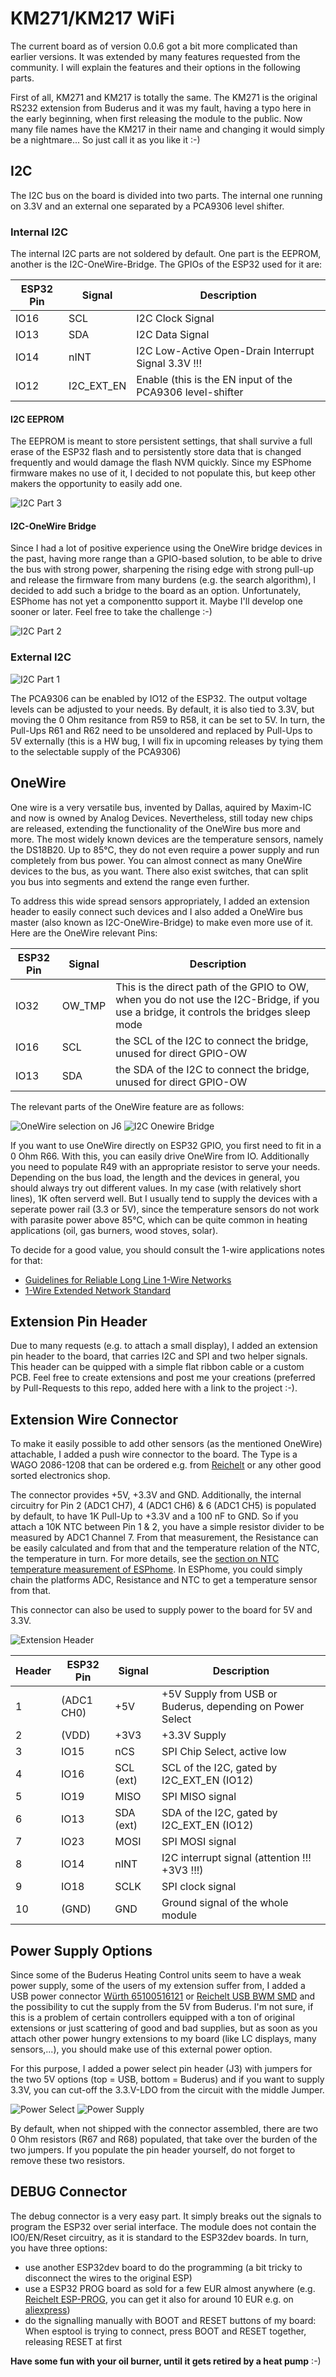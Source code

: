 # KM271/KM217 WiFi

The current board as of version 0.0.6 got a bit more complicated than earlier versions. It was extended by many features requested from the community. I will explain the features and their options in the following parts.

First of all, KM271 and KM217 is totally the same. The KM271 is the original RS232 extension from Buderus and it was my fault, having a typo here in the early beginning, when first releasing the module to the public. Now many file names have the KM217 in their name and changing it would simply be a nightmare... So just call it as you like it :-) 

## I2C

The I2C bus on the board is divided into two parts. The internal one running on 3.3V and an external one separated by a PCA9306 level shifter. 

### Internal I2C

The internal I2C parts are not soldered by default. One part is the EEPROM, another is the I2C-OneWire-Bridge. The GPIOs of the ESP32 used for it are:

| ESP32 Pin | Signal     | Description                                               |
|-----------|------------|-----------------------------------------------------------|
| IO16      | SCL        | I2C Clock Signal                                          |
| IO13      | SDA        | I2C Data Signal                                           |
| IO14      | nINT       | I2C Low-Active Open-Drain Interrupt Signal 3.3V !!!       |
| IO12      | I2C_EXT_EN | Enable (this is the EN input of the PCA9306 level-shifter |

#### I2C EEPROM

The EEPROM is meant to store persistent settings, that shall survive a full erase of the ESP32 flash and to persistently store data that is changed frequently and would damage the flash NVM quickly. Since my ESPhome firmware makes no use of it, I decided to not populate this, but keep other makers the opportunity to easily add one.

![I2C Part 3](../IMG/Schematics%20I2C_3.PNG)

#### I2C-OneWire Bridge

Since I had a lot of positive experience using the OneWire bridge devices in the past, having more range than a GPIO-based solution, to be able to drive the bus with strong power, sharpening the rising edge with strong pull-up and release the firmware from many burdens (e.g. the search algorithm), I decided to add such a bridge to the board as an option. Unfortunately, ESPhome has not yet a componentto support it. Maybe I'll develop one sooner or later. Feel free to take the challenge :-)

![I2C Part 2](../IMG/Schematics%20I2C_2.PNG)

### External I2C 

![I2C Part 1](../IMG/Schematics%20I2C_1.PNG)

The PCA9306 can be enabled by IO12 of the ESP32. The output voltage levels can be adjusted to your needs. By default, it is also tied to 3.3V, but moving the 0 Ohm resitance from R59 to R58, it can be set to 5V. In turn, the Pull-Ups R61 and R62 need to be unsoldered and replaced by Pull-Ups to 5V externally (this is a HW bug, I will fix in upcoming releases by tying them to the selectable supply of the PCA9306)

## OneWire

One wire is a very versatile bus, invented by Dallas, aquired by Maxim-IC and now is owned by Analog Devices. Nevertheless, still today new chips are released, extending the functionality of the OneWire bus more and more. The most widely known devices are the temperature sensors, namely the DS18B20. Up to 85°C, they do not even require a power supply and run completely from bus power. You can almost connect as many OneWire devices to the bus, as you want. There also exist switches, that can split you bus into segments and extend the range even further.

To address this wide spread sensors appropriately, I added an extension header to easily connect such devices and I also added a OneWire bus master (also known as I2C-OneWire-Bridge) to make even more use of it. Here are the OneWire relevant Pins:

| ESP32 Pin | Signal     | Description                                               |
|-----------|------------|-----------------------------------------------------------|
| IO32      | OW_TMP     |This is the direct path of the GPIO to OW, when you do not use the I2C-Bridge, if you use a bridge, it controls the bridges sleep mode |
| IO16      | SCL        |the SCL of the I2C to connect the bridge, unused for direct GPIO-OW |
| IO13      | SDA        |the SDA of the I2C to connect the bridge, unused for direct GPIO-OW |

The relevant parts of the OneWire feature are as follows:

![OneWire selection on J6](../IMG/Schematics%20OneWire.PNG)
![I2C Onewire Bridge](../IMG/Schematics%20I2C_2.PNG)

If you want to use OneWire directly on ESP32 GPIO, you first need to fit in a 0 Ohm R66. With this, you can easily drive OneWire from IO. Additionally you need to populate R49 with an appropriate resistor to serve your needs. Depending on the bus load, the length and the devices in general, you should always try out different values. In my case (with relatively short lines), 1K often serverd well. But I usually tend to supply the devices with a seperate power rail (3.3 or 5V), since the temperature sensors do not work with parasite power above 85°C, which can be quite common in heating applications (oil, gas burners, wood stoves, solar).

To decide for a good value, you should consult the 1-wire applications notes for that:

  * [Guidelines for Reliable Long Line 1-Wire Networks](https://www.analog.com/en/technical-articles/guidelines-for-reliable-long-line-1wire-networks.html)
  * [1-Wire Extended Network Standard](https://www.analog.com/en/design-notes/1wirereg-extended-network-standard.html)

## Extension Pin Header

Due to many requests (e.g. to attach a small display), I added an extension pin header to the board, that carries I2C and SPI and two helper signals. This header can be quipped with a simple flat ribbon cable or a custom PCB. Feel free to create extensions and post me your creations (preferred by Pull-Requests to this repo, added here with a link to the project :-). 

## Extension Wire Connector

To make it easily possible to add other sensors (as the mentioned OneWire) attachable, I added a push wire connector to the board. The Type is a WAGO 2086-1208 that can be ordered e.g. from [Reichelt](https://www.reichelt.de/thr-leiterplattenklemme-druecker-1-5-mm-8-polig-wago-2086-1208-p327148.html) or any other good sorted electronics shop.

The connector provides +5V, +3.3V and GND. Additionally, the internal circuitry for Pin 2 (ADC1 CH7), 4 (ADC1 CH6) & 6 (ADC1 CH5) is populated by default, to have 1K Pull-Up to +3.3V and a 100 nF to GND. So if you attach a 10K NTC between Pin 1 & 2, you have a simple resistor divider to be measured by ADC1 Channel 7. From that measurement, the Resistance can be easily calculated and from that and the temperature relation of the NTC, the temperature in turn. For more details, see the [section on NTC temperature measurement of ESPhome](https://esphome.io/components/sensor/ntc.html). In ESPhome, you could simply chain the platforms ADC, Resistance and NTC to get a temperature sensor from that. 

This connector can also be used to supply power to the board for 5V and 3.3V.

![Extension Header](../IMG/Schematics%20ExtHeader.PNG)

| Header | ESP32 Pin   | Signal    | Description                                               |
|--------|-------------|-----------|-----------------------------------------------------------|
| 1      | (ADC1 CH0)  | +5V       | +5V Supply from USB or Buderus, depending on Power Select |
| 2      | (VDD)       | +3V3      | +3.3V Supply                                              |
| 3      | IO15        | nCS       | SPI Chip Select, active low                               |
| 4      | IO16        | SCL (ext) | SCL of the I2C, gated by I2C_EXT_EN (IO12)                |
| 5      | IO19        | MISO      | SPI MISO signal                                           |
| 6      | IO13        | SDA (ext) | SDA of the I2C, gated by I2C_EXT_EN (IO12)                |
| 7      | IO23        | MOSI      | SPI MOSI signal                                           |
| 8      | IO14        | nINT      | I2C interrupt signal (attention !!! +3V3 !!!)             |
| 9      | IO18        | SCLK      | SPI clock signal                                          |
| 10     | (GND)       | GND       | Ground signal of the whole module                         |          

## Power Supply Options

Since some of the Buderus Heating Control units seem to have a weak power supply, some of the users of my extension suffer from, I added a USB power connector [Würth 65100516121](https://www.we-online.com/en/components/products/COM_SMT_MINI_TYPE_B_HORIZONTAL#65100516121) or [Reichelt USB BWM SMD](https://www.reichelt.de/usb-einbaubuchse-b-mini-gew-smd-montage-usb-bwm-smd-p52003.html) and the possibility to cut the supply from the 5V from Buderus. I'm not sure, if this is a problem of certain controllers equipped with a ton of original extensions or just scattering of good and bad supplies, but as soon as you attach other power hungry extensions to my board (like LC displays, many sensors,...), you should make use of this external power option.

For this purpose, I added a power select pin header (J3) with jumpers for the two 5V options (top = USB, bottom = Buderus) and if you want to supply 3.3V, you can cut-off the 3.3.V-LDO from the circuit with the middle Jumper.

![Power Select](../IMG/Power%20Select.PNG)
![Power Supply](../IMG/Schematics%20Power%20Supply.PNG)

By default, when not shipped with the connector assembled, there are two 0 Ohm resistors (R67 and R68) populated, that take over the burden of the two jumpers. If you populate the pin header yourself, do not forget to remove these two resistors.

## DEBUG Connector

The debug connector is a very easy part. It simply breaks out the signals to program the ESP32 over serial interface. The module does not contain the IO0/EN/Reset circuitry, as it is standard to the ESP32dev boards. In turn, you have three options:

  * use another ESP32dev board to do the programming (a bit tricky to disconnect the wires to the original ESP)
  * use a ESP32 PROG board as sold for a few EUR almost anywhere (e.g. [Reichelt ESP-PROG](https://www.reichelt.de/programmieradapter-fuer-esp8266-esp32-esp-prog-p314517.html), you can get it also for around 10 EUR e.g. on [aliexpress](https://de.aliexpress.com/item/33048891555.html))
  * do the signalling manually with BOOT and RESET buttons of my board: When esptool is trying to connect, press BOOT and RESET together, releasing RESET at first

**Have some fun with your oil burner, until it gets retired by a heat pump** :-)